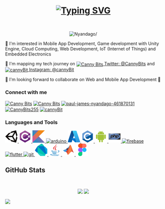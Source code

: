 
<div align="center">

# [![Typing SVG](https://readme-typing-svg.herokuapp.com?color=0585ed&size=25&center=true&lines=Hi!+👋+I+am+Paul+Nyandago)](https://git.io/typing-svg)

</br>
<p align="center"> <img src=https://komarev.com/ghpvc/?username=Nyandago alt=Nyandago/> </p>
</div>
<p>
 👀 I'm interested in Mobile App Development, Game development with Unity Engine, Cloud Computing, Web Development, IoT (Internet of Things) and Embedded Electronics
</p>
<p>
 🌱 I'm mapping my tech journey on <a href="https://twitter.com/CannyBits" target="blank">  <img align="center" src="https://raw.githubusercontent.com/rahuldkjain/github-profile-readme-generator/master/src/images/icons/Social/twitter.svg" alt="Canny Bits" height="15" width="15" /> Twitter: @CannyBits</a> and <a href="https://instagram.com/cannybit" target="blank"> <img align="center" src="https://raw.githubusercontent.com/rahuldkjain/github-profile-readme-generator/master/src/images/icons/Social/instagram.svg" alt="cannyBit" height="15" width="15" /> Instagram: @cannyBit</a> 
</p>
<p>
 💞️ I'm looking forward to collaborate on Web and Mobile App Development 💞️
</p>



<h3 align="left">Connect with me</h3>
<p align="left">
<a href="https://www.cannybits.com" target="blank"><img align="center" src="https://github.com/Keyamoon/IcoMoon-Free/blob/master/SVG/203-earth.svg" alt="Canny Bits" height="30" width="40" /></a>
<a href="https://twitter.com/CannyBits" target="blank"><img align="center" src="https://raw.githubusercontent.com/rahuldkjain/github-profile-readme-generator/master/src/images/icons/Social/twitter.svg" alt="Canny Bits" height="30" width="40" /></a>
<a href="https://www.linkedin.com/in/paul-james-nyandago-461870131/" target="blank"><img align="center" src="https://raw.githubusercontent.com/rahuldkjain/github-profile-readme-generator/master/src/images/icons/Social/linked-in-alt.svg" alt="paul-james-nyandago-461870131" height="30" width="40" /></a>
<a href="https://fb.com/cannybits255" target="blank"><img align="center" src="https://raw.githubusercontent.com/rahuldkjain/github-profile-readme-generator/master/src/images/icons/Social/facebook.svg" alt="CannyBits255" height="30" width="40" /></a>
<a href="https://instagram.com/cannybit" target="blank"><img align="center" src="https://raw.githubusercontent.com/rahuldkjain/github-profile-readme-generator/master/src/images/icons/Social/instagram.svg" alt="cannyBit" height="30" width="40" /></a>
</p>



<h3 align="left">Languages and Tools</h3>
<p align="left"><a href="https://unity.com/" target="_blank"> <img src="https://github.com/devicons/devicon/blob/master/icons/unity/unity-original.svg" alt="unity" width="40" height="40"/></a><a href="https://docs.microsoft.com/en-us/dotnet/csharp/" target="_blank"> <img src="https://github.com/devicons/devicon/blob/master/icons/csharp/csharp-original.svg" alt="csharp" width="40" height="40"/> </a> <a href="https://kotlinlang.org/" target="_blank"> <img src="https://github.com/devicons/devicon/blob/master/icons/kotlin/kotlin-original.svg" alt="kotlin" width="40" height="40"/> </a> <a href="https://www.arduino.cc/" target="_blank"> <img src="https://cdn.worldvectorlogo.com/logos/arduino-1.svg" alt="arduino" width="40" height="40"/> </a> <a href="https://www.azure.microsoft.com/" target="_blank"> <img src="https://github.com/devicons/devicon/blob/master/icons/azure/azure-original.svg" alt="azure" width="40" height="40"/> <a href="https://www.iso.org/standard/74528.html" target="_blank"> <img src="https://github.com/devicons/devicon/blob/master/icons/c/c-original.svg" alt="C" width="40" height="40"/> </a> <a href="https://www.developer.android.com" target="_blank"> <img src="https://github.com/devicons/devicon/blob/master/icons/android/android-original.svg" alt="android" width="40" height="40"/> </a>  <a href="https://www.php.net/" target="_blank"> <img src="https://github.com/devicons/devicon/blob/master/icons/php/php-original.svg" alt="php" width="40" height="40"/> </a> <a href="https://firebase.google.com/" target="_blank"> <img src="https://www.vectorlogo.zone/logos/firebase/firebase-icon.svg" alt="firebase" width="40" height="40"/> </a> <a href="https://flutter.dev" target="_blank"> <img src="https://www.vectorlogo.zone/logos/flutterio/flutterio-icon.svg" alt="flutter" width="40" height="40"/> </a>   <a href="https://git-scm.com/" target="_blank"> <img src="https://www.vectorlogo.zone/logos/git-scm/git-scm-icon.svg" alt="git" width="40" height="40"/> </a><a href="https://dart.dev/" target="_blank"> <img src="https://github.com/devicons/devicon/blob/master/icons/dart/dart-original.svg" alt="dart" width="40" height="40"/></a><a href="http://oracle.com/java/" target="_blank"> <img src="https://github.com/devicons/devicon/blob/master/icons/java/java-original.svg" alt="java" width="40" height="40"/></a><a href="https://www.mathworks.com/products/matlab.html" target="_blank"> <img src="https://github.com/devicons/devicon/blob/master/icons/matlab/matlab-original.svg" alt="matlab" width="40" height="40"/></a><a href="https://www.figma.com/" target="_blank"> <img src="https://github.com/devicons/devicon/blob/master/icons/figma/figma-original.svg" alt="figma" width="40" height="40"/></a></p>

## GitHub Stats

</br>

</div>
  
<p align="center">
	
  <img width="48%" src="https://github-readme-stats.vercel.app/api?username=Nyandago&show_icons=true&theme=synthwave" />
  <img width="48%" src="https://github-readme-streak-stats.herokuapp.com/?user=Nyandago&theme=synthwave" />

</p>

<div>
  <a href="https://github.com/Nyandago">
  <img height="180em" src="https://github-readme-stats.vercel.app/api/top-langs/?username=Nyandago&layout=compact&langs_count=7&theme=synthwave"/>
</div>


